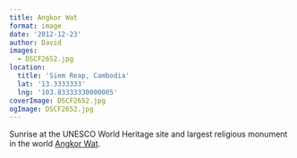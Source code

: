 ```yaml
---
title: Angkor Wat
format: image
date: '2012-12-23'
author: David
images:
  - DSCF2652.jpg
location:
  title: 'Siem Reap, Cambodia'
  lat: '13.3333333'
  lng: '103.83333330000005'
coverImage: DSCF2652.jpg
ogImage: DSCF2652.jpg
---
```


Sunrise at the UNESCO World Heritage site and largest religious monument in the world [Angkor Wat](http://en.wikipedia.org/wiki/Angkor_Wat).
